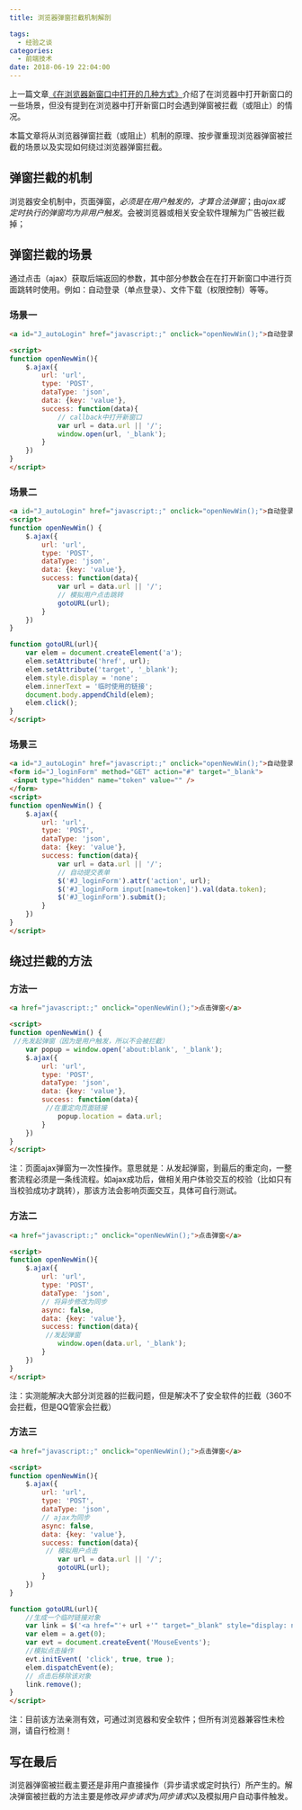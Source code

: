 ```yaml
---
title: 浏览器弹窗拦截机制解剖

tags:
  - 经验之谈
categories:
  - 前端技术
date: 2018-06-19 22:04:00
---
```


上一篇文章[《在浏览器新窗口中打开的几种方式》](/blog/open-a-new-window-in-the-browser/)介绍了在浏览器中打开新窗口的一些场景，但没有提到在浏览器中打开新窗口时会遇到弹窗被拦截（或阻止）的情况。

本篇文章将从浏览器弹窗拦截（或阻止）机制的原理、按步骤重现浏览器弹窗被拦截的场景以及实现如何绕过浏览器弹窗拦截。

## 弹窗拦截的机制

浏览器安全机制中，页面弹窗，*必须是在用户触发的，才算合法弹窗*；由*ajax或定时执行的弹窗均为非用户触发*。会被浏览器或相关安全软件理解为广告被拦截掉；

## 弹窗拦截的场景

通过点击（ajax）获取后端返回的参数，其中部分参数会在在打开新窗口中进行页面跳转时使用。例如：自动登录（单点登录）、文件下载（权限控制）等等。

### 场景一

```html
<a id="J_autoLogin" href="javascript:;" onclick="openNewWin();">自动登录</a>

<script>
function openNewWin(){
    $.ajax({
        url: 'url',
        type: 'POST',
        dataType: 'json',
        data: {key: 'value'},
        success: function(data){
            // callback中打开新窗口
            var url = data.url || '/';
            window.open(url, '_blank');
        }
    })
}    
</script>
```
<!--more-->

### 场景二

```html
<a id="J_autoLogin" href="javascript:;" onclick="openNewWin();">自动登录</a>
<script>
function openNewWin() {
    $.ajax({
        url: 'url',
        type: 'POST',
        dataType: 'json',
        data: {key: 'value'},
        success: function(data){
            var url = data.url || '/';
            // 模拟用户点击跳转
            gotoURL(url);
        }
    })
}

function gotoURL(url){
    var elem = document.createElement('a');
    elem.setAttribute('href', url);
    elem.setAttribute('target', '_blank');
    elem.style.display = 'none';
    elem.innerText = '临时使用的链接';
    document.body.appendChild(elem);
    elem.click();
}
</script>
```

### 场景三

```html
<a id="J_autoLogin" href="javascript:;" onclick="openNewWin();">自动登录</a>
<form id="J_loginForm" method="GET" action="#" target="_blank">
 <input type="hidden" name="token" value="" />
</form>
<script>
function openNewWin() {
    $.ajax({
        url: 'url',
        type: 'POST',
        dataType: 'json',
        data: {key: 'value'},
        success: function(data){
            var url = data.url || '/';
            // 自动提交表单
            $('#J_loginForm').attr('action', url);
            $('#J_loginForm input[name=token]').val(data.token);
            $('#J_loginForm').submit();
        }
    })
}
</script>
```

## 绕过拦截的方法

### 方法一

```html
<a href="javascript:;" onclick="openNewWin();">点击弹窗</a>

<script>
function openNewWin() {
 //先发起弹窗（因为是用户触发，所以不会被拦截）
    var popup = window.open('about:blank', '_blank');  
    $.ajax({
        url: 'url',
        type: 'POST',
        dataType: 'json',
        data: {key: 'value'},
        success: function(data){
         //在重定向页面链接
            popup.location = data.url;
        }
    })
}    
</script>
```

注：页面ajax弹窗为一次性操作。意思就是：从发起弹窗，到最后的重定向，一整套流程必须是一条线流程。如ajax成功后，做相关用户体验交互的校验（比如只有当校验成功才跳转），那该方法会影响页面交互，具体可自行测试。

### 方法二

```html
<a href="javascript:;" onclick="openNewWin();">点击弹窗</a>

<script>
function openNewWin(){
    $.ajax({
        url: 'url',
        type: 'POST',
        dataType: 'json',
        // 将异步修改为同步
        async: false,  
        data: {key: 'value'},
        success: function(data){
         //发起弹窗
            window.open(data.url, '_blank');  
        }
    })
}    
</script>
```

注：实测能解决大部分浏览器的拦截问题，但是解决不了安全软件的拦截（360不会拦截，但是QQ管家会拦截）

### 方法三

```html
<a href="javascript:;" onclick="openNewWin();">点击弹窗</a>

<script>
function openNewWin(){
    $.ajax({
        url: 'url',
        type: 'POST',
        dataType: 'json',
        // ajax为同步
        async: false,
        data: {key: 'value'},
        success: function(data){
         // 模拟用户点击
            var url = data.url || '/';
            gotoURL(url);
        }
    })
}    

function gotoURL(url){
    //生成一个临时链接对象
    var link = $('<a href="'+ url +'" target="_blank" style="display: none;">临时链接</a>'); 
    var elem = a.get(0);
    var evt = document.createEvent('MouseEvents');
    //模拟点击操作
    evt.initEvent( 'click', true, true );
    elem.dispatchEvent(e);
    // 点击后移除该对象
    link.remove();
}
</script>
```

注：目前该方法亲测有效，可通过浏览器和安全软件；但所有浏览器兼容性未检测，请自行检测！

## 写在最后

浏览器弹窗被拦截主要还是非用户直接操作（异步请求或定时执行）所产生的。解决弹窗被拦截的方法主要是修改*异步请求*为*同步请求*以及模拟用户自动事件触发。
